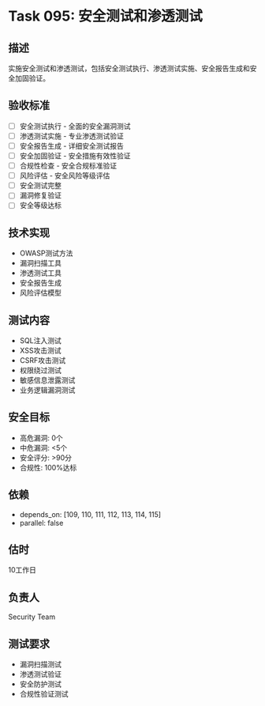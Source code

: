 # Task 095: 安全测试和渗透测试

## 描述
实施安全测试和渗透测试，包括安全测试执行、渗透测试实施、安全报告生成和安全加固验证。

## 验收标准
- [ ] 安全测试执行 - 全面的安全漏洞测试
- [ ] 渗透测试实施 - 专业渗透测试验证
- [ ] 安全报告生成 - 详细安全测试报告
- [ ] 安全加固验证 - 安全措施有效性验证
- [ ] 合规性检查 - 安全合规标准验证
- [ ] 风险评估 - 安全风险等级评估
- [ ] 安全测试完整
- [ ] 漏洞修复验证
- [ ] 安全等级达标

## 技术实现
- OWASP测试方法
- 漏洞扫描工具
- 渗透测试工具
- 安全报告生成
- 风险评估模型

## 测试内容
- SQL注入测试
- XSS攻击测试
- CSRF攻击测试
- 权限绕过测试
- 敏感信息泄露测试
- 业务逻辑漏洞测试

## 安全目标
- 高危漏洞: 0个
- 中危漏洞: <5个
- 安全评分: >90分
- 合规性: 100%达标

## 依赖
- depends_on: [109, 110, 111, 112, 113, 114, 115]
- parallel: false

## 估时
10工作日

## 负责人
Security Team

## 测试要求
- 漏洞扫描测试
- 渗透测试验证
- 安全防护测试
- 合规性验证测试